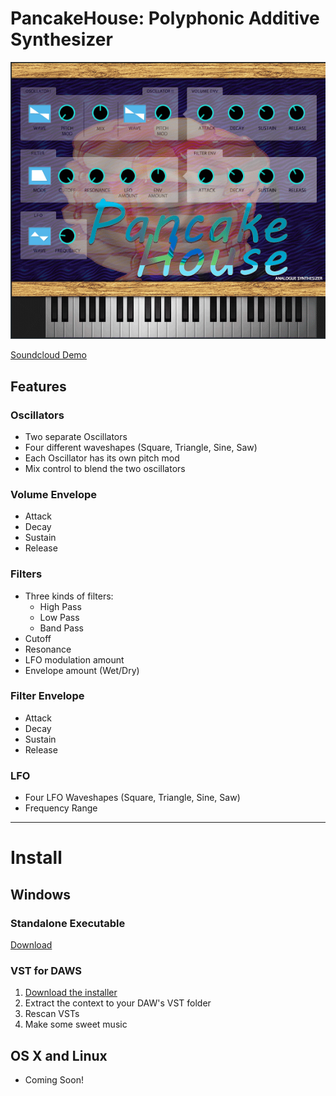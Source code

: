 # PancakeHouse: Polyphonic Additive Synthesizer
![screenshot](https://github.com/wpank/PancakeHouse/blob/master/screenshot.PNG?raw=true)


[Soundcloud Demo](https://soundcloud.com/ubancakes/pancake-house-demo)

## Features
### Oscillators
- Two separate Oscillators 
- Four different waveshapes (Square, Triangle, Sine, Saw)
- Each Oscillator has its own pitch mod 
- Mix control to blend the two oscillators

### Volume Envelope
- Attack 
- Decay 
- Sustain
- Release

### Filters
- Three kinds of filters:
  - High Pass
  - Low Pass
  - Band Pass
- Cutoff
- Resonance
- LFO modulation amount
- Envelope amount (Wet/Dry)

### Filter Envelope
- Attack
- Decay
- Sustain
- Release

### LFO
- Four LFO Waveshapes (Square, Triangle, Sine, Saw)
- Frequency Range

**********************************
# Install

## Windows

### Standalone Executable

[Download](https://github.com/wpank/PancakeHouse/raw/master/download/PancakeHouse/PancakeHouse.exe)

### VST for DAWS
1. [Download the installer](https://github.com/wpank/PancakeHouse/raw/master/download/PancakeHouse/PancakeHouseInstaller.exe)
2. Extract the context to your DAW's VST folder
3. Rescan VSTs
4. Make some sweet music


## OS X and Linux
- Coming Soon!
